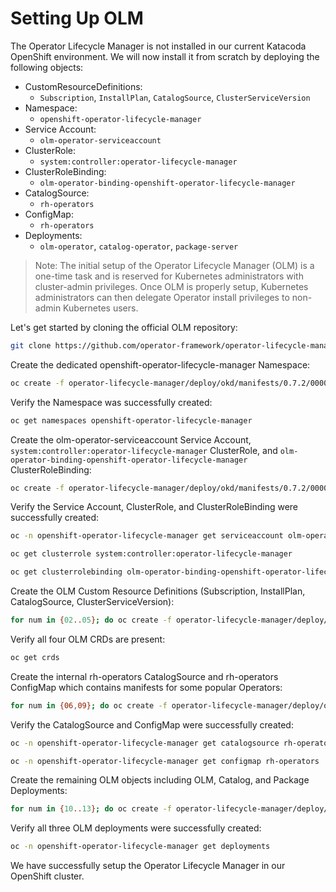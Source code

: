 # Setting Up OLM

The Operator Lifecycle Manager is not installed in our current Katacoda OpenShift environment. We will now install it from scratch by deploying the following objects:

- CustomResourceDefinitions:
    - `Subscription`, `InstallPlan`, `CatalogSource`, `ClusterServiceVersion`
- Namespace:
    - `openshift-operator-lifecycle-manager`
- Service Account:
    - `olm-operator-serviceaccount`
- ClusterRole:
    - `system:controller:operator-lifecycle-manager`
- ClusterRoleBinding:
    - `olm-operator-binding-openshift-operator-lifecycle-manager`
- CatalogSource:
    - `rh-operators`
- ConfigMap:
    - `rh-operators`
- Deployments:
    - `olm-operator`, `catalog-operator`, `package-server`

> Note: The initial setup of the Operator Lifecycle Manager (OLM) is a one-time task and is reserved for Kubernetes administrators with cluster-admin privileges. Once OLM is properly setup, Kubernetes administrators can then delegate Operator install privileges to non-admin Kubernetes users.

Let's get started by cloning the official OLM repository:

```sh
git clone https://github.com/operator-framework/operator-lifecycle-manager
```

Create the dedicated openshift-operator-lifecycle-manager Namespace:

```sh
oc create -f operator-lifecycle-manager/deploy/okd/manifests/0.7.2/0000_30_00-namespace.yaml
```

Verify the Namespace was successfully created:

```sh
oc get namespaces openshift-operator-lifecycle-manager
```

Create the olm-operator-serviceaccount Service Account, `system:controller:operator-lifecycle-manager` ClusterRole, and `olm-operator-binding-openshift-operator-lifecycle-manager` ClusterRoleBinding:

```sh
oc create -f operator-lifecycle-manager/deploy/okd/manifests/0.7.2/0000_30_01-olm-operator.serviceaccount.yaml
```

Verify the Service Account, ClusterRole, and ClusterRoleBinding were successfully created:

```sh
oc -n openshift-operator-lifecycle-manager get serviceaccount olm-operator-serviceaccount

oc get clusterrole system:controller:operator-lifecycle-manager

oc get clusterrolebinding olm-operator-binding-openshift-operator-lifecycle-manager
```

Create the OLM Custom Resource Definitions (Subscription, InstallPlan, CatalogSource, ClusterServiceVersion):

```sh
for num in {02..05}; do oc create -f operator-lifecycle-manager/deploy/okd/manifests/0.7.2/0000_30_$num*; done
```

Verify all four OLM CRDs are present:

```sh
oc get crds
```

Create the internal rh-operators CatalogSource and rh-operators ConfigMap which contains manifests for some popular Operators:

```sh
for num in {06,09}; do oc create -f operator-lifecycle-manager/deploy/okd/manifests/0.7.2/0000_30_$num*; done
```

Verify the CatalogSource and ConfigMap were successfully created:

```sh
oc -n openshift-operator-lifecycle-manager get catalogsource rh-operators

oc -n openshift-operator-lifecycle-manager get configmap rh-operators
```

Create the remaining OLM objects including OLM, Catalog, and Package Deployments:

```sh
for num in {10..13}; do oc create -f operator-lifecycle-manager/deploy/okd/manifests/0.7.2/0000_30_$num*; done
```

Verify all three OLM deployments were successfully created:

```sh
oc -n openshift-operator-lifecycle-manager get deployments
```

We have successfully setup the Operator Lifecycle Manager in our OpenShift cluster.
